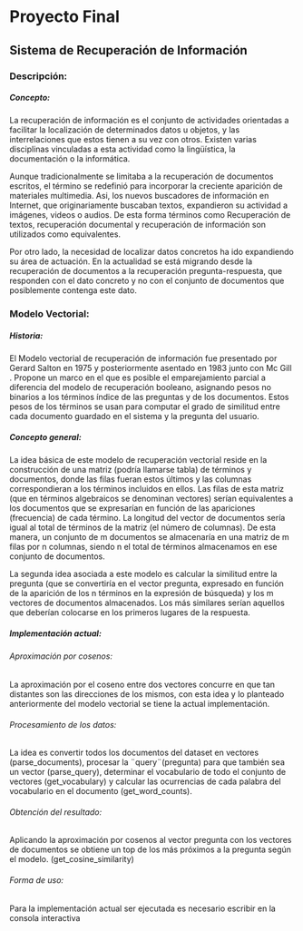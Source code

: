 # Proyecto Final
## Sistema de Recuperación de Información

### Descripción:

##### Concepto:
La recuperación de información es el conjunto de actividades orientadas a facilitar la localización de determinados datos u objetos, y las interrelaciones que estos tienen a su vez con otros. Existen varias disciplinas vinculadas a esta actividad como la lingüística, la documentación o la informática.

Aunque tradicionalmente se limitaba a la recuperación de documentos escritos, el término se redefinió para incorporar la creciente aparición de materiales multimedia. Asi, los nuevos buscadores de información en Internet, que originariamente buscaban textos, expandieron su actividad a imágenes, videos o audios.  De esta forma términos como Recuperación de textos, recuperación documental y recuperación de información son utilizados como equivalentes.

Por otro lado, la necesidad de localizar datos concretos ha ido expandiendo su área de actuación. En la actualidad se está migrando desde la recuperación de documentos a la recuperación pregunta-respuesta, que responden con el dato concreto y no con el conjunto de documentos que posiblemente contenga este dato.

### Modelo Vectorial:

##### Historia:
El Modelo vectorial de recuperación de información fue presentado por Gerard Salton en 1975 y posteriormente asentado en 1983 junto con Mc Gill . Propone un marco en el que es posible el emparejamiento parcial a diferencia del modelo de recuperación booleano, asignando pesos no binarios a los términos índice de las preguntas y de los documentos. Estos pesos de los términos se usan para computar el grado de similitud entre cada documento guardado en el sistema y la pregunta del usuario.

##### Concepto general:
La idea básica de este modelo de recuperación vectorial reside en la construcción de una matriz (podría llamarse tabla) de términos y documentos, donde las filas fueran estos últimos y las columnas correspondieran a los términos incluidos en ellos. Las filas de esta matriz (que en términos algebraicos se denominan vectores) serían equivalentes a los documentos que se expresarían en función de las apariciones (frecuencia) de cada término. La longitud del vector de documentos sería igual al total de términos de la matriz (el número de columnas). De esta manera, un conjunto de m documentos se almacenaría en una matriz de m filas por n columnas, siendo n el total de términos almacenamos en ese conjunto de documentos.

La segunda idea asociada a este modelo es calcular la similitud entre la pregunta (que se convertiría en el vector pregunta, expresado en función de la aparición de los n términos en la expresión de búsqueda) y los m vectores de documentos almacenados. Los más similares serían aquellos que deberían colocarse en los primeros lugares de la respuesta.

##### Implementación actual:

###### Aproximación por cosenos:
La aproximación por el coseno entre dos vectores concurre en que tan distantes son las direcciones de los mismos, con esta idea y lo planteado anteriormente del modelo vectorial se tiene la actual implementación.

###### Procesamiento de los datos:
La idea es convertir todos los documentos del dataset en vectores (parse_documents), procesar la ¨query¨(pregunta) para que también sea un vector (parse_query), determinar el vocabulario de todo el conjunto de vectores (get_vocabulary) y calcular las ocurrencias de cada palabra del vocabulario en el documento (get_word_counts).

###### Obtención del resultado:
Aplicando la aproximación por cosenos al vector pregunta con los vectores de documentos se obtiene un top de los más próximos a la pregunta según el modelo. (get_cosine_similarity)

###### Forma de uso:
Para la implementación actual ser ejecutada es necesario escribir en la consola interactiva
